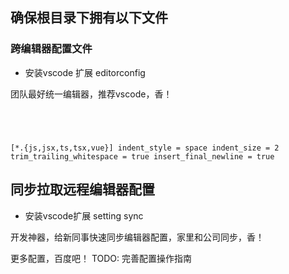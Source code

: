 ## 确保根目录下拥有以下文件

### 跨编辑器配置文件

* 安装vscode 扩展 editorconfig

团队最好统一编辑器，推荐vscode，香！

<code>
<!-- .editorconfig -->

[*.{js,jsx,ts,tsx,vue}]
indent_style = space
indent_size = 2
trim_trailing_whitespace = true
insert_final_newline = true
</code>

## 同步拉取远程编辑器配置

* 安装vscode扩展 setting sync 

开发神器，给新同事快速同步编辑器配置，家里和公司同步，香！

更多配置，百度吧！ TODO: 完善配置操作指南
